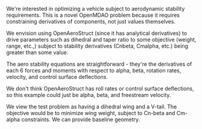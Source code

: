 We're interested in optimizing a vehicle subject to aerodynamic stability requirements. This is a novel OpenMDAO problem because it requires constraining derivatives of components, not just values themselves.

We envision using OpenAeroStruct (since it has analytical derivatives) to drive parameters such as dihedral and taper ratio to some objective (weight, range, etc.,) subject to stability derivatives (Cnbeta, Cmalpha, etc.) being greater than some value.

The aero stability equations are straightforward - they're the derivatives of each 6 forces and moments with respect to alpha, beta, rotation rates, velocity, and control surface deflections.

We don't think OpenAeroStruct has roll rates or control surface deflections, so this example could just be alpha, beta, and freestream velocity.

We view the test problem as having a dihedral wing and a V-tail. The objective would be to minimize wing weight, subject to Cn-beta and Cm-alpha constraints. We can provide baseline geometry.
